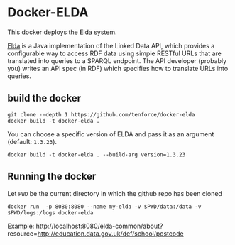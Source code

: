 # Docker-ELDA

This docker deploys the Elda system.

[Elda](https://github.com/epimorphics/elda) is a Java implementation of the Linked Data API, which provides a configurable way to access RDF data using simple RESTful URLs that are translated into queries to a SPARQL endpoint. The API developer (probably you) writes an API spec (in RDF) which specifies how to translate URLs into queries.

## build the docker

```
git clone --depth 1 https://github.com/tenforce/docker-elda
docker build -t docker-elda .
```

You can choose a specific version of ELDA and pass it as an argument (default: `1.3.23`).

```
docker build -t docker-elda . --build-arg version=1.3.23
```


## Running the docker

Let `PWD` be the current directory in which the github repo has been cloned

```
docker run  -p 8080:8080 --name my-elda -v $PWD/data:/data -v $PWD/logs:/logs docker-elda
```

Example: http://localhost:8080/elda-common/about?resource=http://education.data.gov.uk/def/school/postcode